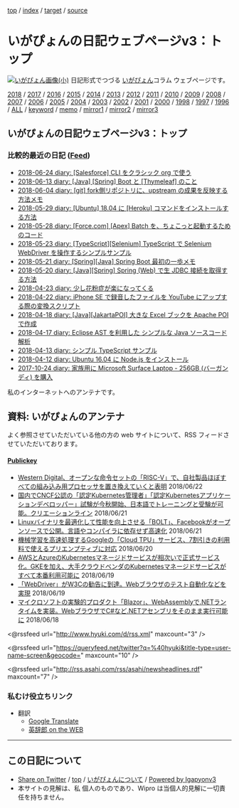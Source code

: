 [top](index.html) / [index](index.html) / [target](http://www.igapyon.jp/igapyon/diary/index.html) / [source](https://github.com/igapyon/diary/blob/master/index.src.md) 

いがぴょんの日記ウェブページv3：トップ
=====================================================================================================
[![いがぴょん画像(小)](http://www.igapyon.jp/igapyon/diary/images/iga200306s.jpg "いがぴょん")](http://www.igapyon.jp/igapyon/diary/memo/memoigapyon.html) 日記形式でつづる [いがぴょん](http://www.igapyon.jp/igapyon/diary/memo/memoigapyon.html)コラム ウェブページです。

[2018](2018/index.html)
/ [2017](2017/index.html)
/ [2016](2016/index.html)
/ [2015](2015/index.html)
/ [2014](2014/index.html)
/ [2013](2013/index.html)
/ [2012](2012/index.html)
/ [2011](2011/index.html)
/ [2010](2010/index.html)
/ [2009](2009/index.html)
/ [2008](2008/index.html)
/ [2007](2007/index.html)
/ [2006](2006/index.html)
/ [2005](2005/index.html)
/ [2004](2004/index.html)
/ [2003](2003/index.html)
/ [2002](2002/index.html)
/ [2001](2001/index.html)
/ [2000](2000/index.html)
/ [1998](1998/index.html)
/ [1997](1997/index.html)
/ [1996](1996/index.html)
/ [ALL](idxall.html)
 / [keyword](keyword/index.html) / [memo](memo/index.html) / [mirror1](http://www.igapyon.jp/igapyon/diary/) / [mirror2](http://igapyon.a.la9.jp/igapyon/diary/) / [mirror3](https://igapyon.github.io/diary/)

## いがぴょんの日記ウェブページv3：トップ

### 比較的最近の日記 ([Feed](http://www.igapyon.jp/igapyon/diary/atomRecent.xml))

* [2018-06-24 diary: [Salesforce] CLI をクラシック org で使う](2018/ig180624.html)
* [2018-06-13 diary: [Java] [Spring] Boot と [Thymeleaf] のこと](2018/ig180613.html)
* [2018-06-04 diary: [git] fork側リポジトリに、upstream の成果を反映する方法メモ](2018/ig180604.html)
* [2018-05-29 diary: [Ubuntu] 18.04 に [Heroku] コマンドをインストールする方法](2018/ig180529.html)
* [2018-05-28 diary: [Force.com] [Apex] Batch を、ちょこっと起動するためのコード](2018/ig180528.html)
* [2018-05-23 diary: [TypeScript][Selenium] TypeScript で Selenium WebDriver を操作するシンプルサンプル](2018/ig180523.html)
* [2018-05-21 diary: [Spring][Java] Spring Boot 最初の一歩メモ](2018/ig180521.html)
* [2018-05-20 diary: [Java][Spring] Spring (Web) で生 JDBC 接続を取得する方法](2018/ig180520.html)
* [2018-04-23 diary: 少し花粉症が楽になってくる](2018/ig180423.html)
* [2018-04-22 diary: iPhone SE で録音したファイルを YouTube にアップする際の変換スクリプト](2018/ig180422.html)
* [2018-04-18 diary: [Java][JakartaPOI] 大きな Excel ブックを Apache POI で作成](2018/ig180418.html)
* [2018-04-17 diary: Eclipse AST を利用した シンプルな Java ソースコード解析](2018/ig180417.html)
* [2018-04-13 diary: シンプル TypeScript サンプル](2018/ig180413.html)
* [2018-04-12 diary: Ubuntu 16.04 に Node.js をインストール](2018/ig180412.html)
* [2017-10-24 diary: 家族用に Microsoft Surface Laptop - 256GB (バーガンディ) を購入](2017/ig171024.html)


私のインターネットへのアンテナです。


## 資料: いがぴょんのアンテナ

よく参照させていただいている他の方の web サイトについて、RSS フィードさせていただいております。


#### [Publickey](https://www.publickey1.jp/)

* [Western Digital、オープンな命令セットの「RISC-V」で、自社製品ほぼすべての組み込み用プロセッサを置き換えていくと表明](https://www.publickey1.jp/blog/18/western_digitalrisc-v.html) 2018/06/22
* [ 国内でCNCF公認の「認定Kubernetes管理者」「認定Kubernetesアプリケーションデベロッパー」試験が今秋開始、日本語でトレーニングと受験が可能。クリエーションライン](https://www.publickey1.jp/blog/18/_cncfkuberneteskubernetes.html) 2018/06/21
* [Linuxバイナリを最適化して性能を向上させる「BOLT」、Facebookがオープンソースで公開。言語やコンパイラに依存せず高速化](https://www.publickey1.jp/blog/18/linuxboltfacebook.html) 2018/06/21
* [機械学習を高速処理するGoogleの「Cloud TPU」サービス、7割引きの利用料で使えるプリエンプティブに対応](https://www.publickey1.jp/blog/18/googlecloud_tpu7.html) 2018/06/20
* [AWSとAzureのKubernetesマネージドサービスが相次いで正式サービス化。GKEを加え、大手クラウドベンダのKubernetesマネージドサービスがすべて本番利用可能に](https://www.publickey1.jp/blog/18/awsazurekubernetesgkekubernetes.html) 2018/06/19
* [「WebDriver」がW3Cの勧告に到達。Webブラウザのテスト自動化などを実現](https://www.publickey1.jp/blog/18/webdriverw3cweb.html) 2018/06/19
* [マイクロソフトの実験的プロダクト「Blazor」、WebAssemblyで.NETランタイムを実装。WebブラウザでC#など.NETアセンブリをそのまま実行可能に](https://www.publickey1.jp/blog/18/blazorwebassemblynetwebcnet.html) 2018/06/18


<@rssfeed url="http://www.hyuki.com/d/rss.xml" maxcount="3" />

<@rssfeed url="https://queryfeed.net/twitter?q=%40hyuki&title-type=user-name-screen&geocode=" maxcount="10" />

<@rssfeed url="http://rss.asahi.com/rss/asahi/newsheadlines.rdf" maxcount="7" />


### 私むけ役立ちリンク

* 翻訳
  * [Google Translate](https://translate.google.com/)
  * [英辞郎 on the WEB](http://eow.alc.co.jp/search?q=Apple)

----------------------------------------------------------------------------------------------------

## この日記について

* [Share on Twitter](https://twitter.com/intent/tweet?hashtags=igapyon%2Cdiary%2C%E3%81%84%E3%81%8C%E3%81%B4%E3%82%87%E3%82%93&text=%E3%81%84%E3%81%8C%E3%81%B4%E3%82%87%E3%82%93%E3%81%AE%E6%97%A5%E8%A8%98%E3%82%A6%E3%82%A7%E3%83%96%E3%83%9A%E3%83%BC%E3%82%B8v3%EF%BC%9A%E3%83%88%E3%83%83%E3%83%97&url=http%3A%2F%2Fwww.igapyon.jp%2Figapyon%2Fdiary%2Findex.html) / [top](index.html) / [いがぴょんについて](http://www.igapyon.jp/igapyon/diary/memo/memoigapyon.html) / [Powered by Igapyonv3](https://github.com/igapyon/igapyonv3)
* 本サイトの見解は、私 個人のものであり、Wipro は当個人的見解に一切責任を持ちません。 
